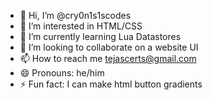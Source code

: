 - 👋 Hi, I’m @cry0n1s1scodes
- 👀 I’m interested in HTML/CSS
- 🌱 I’m currently learning Lua Datastores
- 💞️ I’m looking to collaborate on a website UI
- 📫 How to reach me tejascerts@gmail.com
- 😄 Pronouns: he/him
- ⚡ Fun fact: I can make html button gradients

<!---
cry0n1s1scodes/cry0n1s1scodes is a ✨ special ✨ repository because its `README.md` (this file) appears on your GitHub profile.
You can click the Preview link to take a look at your changes.
--->
